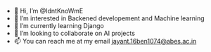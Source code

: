 - 👋 Hi, I’m @IdntKnoWmE
- 👀 I’m interested in Backened developement and Machine learning
- 🌱 I’m currently learning Django
- 💞️ I’m looking to collaborate on AI projects
- 📫 You can reach me at my email jayant.16ben1074@abes.ac.in

<!---
IdntKnoWmE/IdntKnoWmE is a ✨ special ✨ repository because its `README.md` (this file) appears on your GitHub profile.
You can click the Preview link to take a look at your changes.
--->

